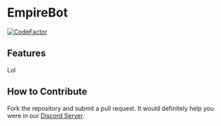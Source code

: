 # EmpireBot

[![CodeFactor](https://www.codefactor.io/repository/github/ryanlanddev/empirebot/badge)](https://www.codefactor.io/repository/github/ryanlanddev/empirebot)

## Features

Lol

## How to Contribute

Fork the repository and submit a pull request. It would definitely help you were in
our [Discord Server](https://discord.gg/D7SARkP7pA).
